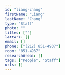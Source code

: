 ```yaml
---
id: "liang-chang"
firstName: "Liang"
lastName: "Chang"
type: "Staff"
photo: ""
titles: [""]
letters: []
email: []
phone: ["(212) 851-4937"]
room: "851-4937"
researchAreas: []
tags: ["People", "Staff"]
urls: []
---
```


